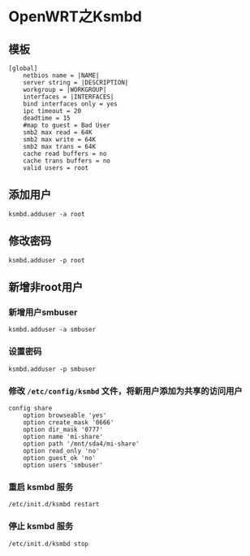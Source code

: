# OpenWRT之Ksmbd

## 模板

```properties
[global]
	netbios name = |NAME|
	server string = |DESCRIPTION|
	workgroup = |WORKGROUP|
	interfaces = |INTERFACES|
	bind interfaces only = yes
	ipc timeout = 20
	deadtime = 15
	#map to guest = Bad User
	smb2 max read = 64K
	smb2 max write = 64K
	smb2 max trans = 64K
	cache read buffers = no
	cache trans buffers = no
    valid users = root
```

## 添加用户

```shell
ksmbd.adduser -a root
```

## 修改密码

```shell
ksmbd.adduser -p root
```

## 新增非root用户

### 新增用户**smbuser**

```shell
ksmbd.adduser -a smbuser
```

### 设置密码

```shell
ksmbd.adduser -p smbuser
```

### 修改 `/etc/config/ksmbd` 文件，将新用户添加为共享的访问用户

```shell
config share
    option browseable 'yes'
    option create_mask '0666'
    option dir_mask '0777'
    option name 'mi-share'
    option path '/mnt/sda4/mi-share'
    option read_only 'no'
    option guest_ok 'no'
    option users 'smbuser'
```

### 重启 ksmbd 服务

```shell
/etc/init.d/ksmbd restart
```

### 停止 ksmbd 服务

```shell
/etc/init.d/ksmbd stop
```



